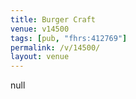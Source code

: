 ```yaml
---
title: Burger Craft
venue: v14500
tags: [pub, "fhrs:412769"]
permalink: /v/14500/
layout: venue
---
```

null